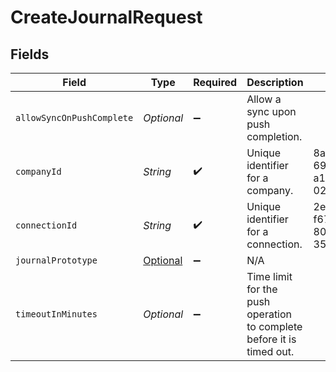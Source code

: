 # CreateJournalRequest


## Fields

| Field                                                                     | Type                                                                      | Required                                                                  | Description                                                               | Example                                                                   |
| ------------------------------------------------------------------------- | ------------------------------------------------------------------------- | ------------------------------------------------------------------------- | ------------------------------------------------------------------------- | ------------------------------------------------------------------------- |
| `allowSyncOnPushComplete`                                                 | *Optional<Boolean>*                                                       | :heavy_minus_sign:                                                        | Allow a sync upon push completion.                                        |                                                                           |
| `companyId`                                                               | *String*                                                                  | :heavy_check_mark:                                                        | Unique identifier for a company.                                          | 8a210b68-6988-11ed-a1eb-0242ac120002                                      |
| `connectionId`                                                            | *String*                                                                  | :heavy_check_mark:                                                        | Unique identifier for a connection.                                       | 2e9d2c44-f675-40ba-8049-353bfcb5e171                                      |
| `journalPrototype`                                                        | [Optional<JournalPrototype>](../../models/components/JournalPrototype.md) | :heavy_minus_sign:                                                        | N/A                                                                       |                                                                           |
| `timeoutInMinutes`                                                        | *Optional<Integer>*                                                       | :heavy_minus_sign:                                                        | Time limit for the push operation to complete before it is timed out.     |                                                                           |